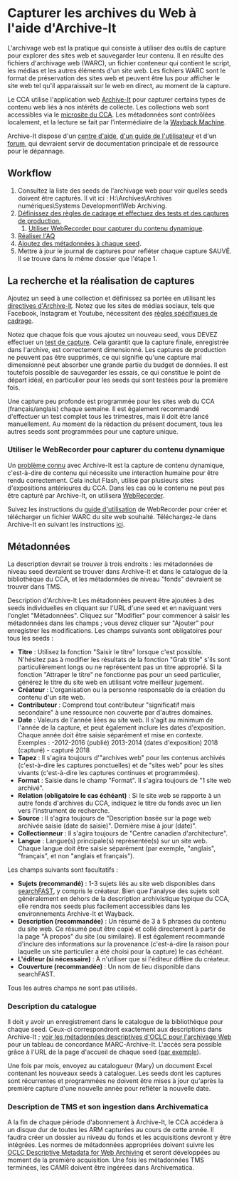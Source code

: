 # Capturer les archives du Web à l'aide d'Archive-It
L'archivage web est la pratique qui consiste à utiliser des outils de capture pour explorer des sites web et sauvegarder leur contenu. Il en résulte des fichiers d'archivage web (WARC), un fichier conteneur qui contient le script, les médias et les autres éléments d'un site web. Les fichiers WARC sont le format de préservation des sites web et peuvent être lus pour afficher le site web tel qu'il apparaissait sur le web en direct, au moment de la capture.


Le CCA utilise l'application web [Archive-It](https://archive-it.org/) pour capturer certains types de contenu web liés à nos intérêts de collecte. Les collections web sont accessibles via le [microsite du CCA](https://archive-it.org/home/Canadian-Centre-for-Architecture). Les métadonnées sont contrôlées localement, et la lecture se fait par l'intermédiaire de la [Wayback Machine](https://archive.org/web/).


Archive-It dispose d'un [centre d'aide](https://support.archive-it.org/hc/en-us), [d'un guide de l'utilisateur](https://support.archive-it.org/hc/en-us/articles/360041250172-Guide-for-new-Archive-It-users) et d'un [forum](https://support.archive-it.org/hc/en-us/community/topics), qui devraient servir de documentation principale et de ressource pour le dépannage.
## Workflow
1. Consultez la liste des seeds de l'archivage web pour voir quelles seeds doivent être capturés. Il vit ici : H:\Archives\Archives numériques\Systems Development\Web Archiving.
2. [Définissez des règles de cadrage et effectuez des tests et des captures de production.](https://github.com/CCA-Public/digital-archives-manual/blob/master/guides/web.md#scoping)
   1. [Utiliser WebRecorder pour capturer du contenu dynamique](https://github.com/CCA-Public/digital-archives-manual/blob/master/guides/web.md#webrecorder).
3. [Réaliser l'AQ](https://support.archive-it.org/hc/en-us/sections/115000624306-Quality-Assurance-QA-)
4. [Ajoutez des métadonnées à chaque seed](https://github.com/CCA-Public/digital-archives-manual/blob/master/guides/web.md#metadata).
5. Mettre à jour le journal de captures pour refléter chaque capture SAUVÉ. Il se trouve dans le même dossier que l'étape 1.
## La recherche et la réalisation de captures
Ajoutez un seed à une collection et définissez sa portée en utilisant les [directives d'Archive-It](https://support.archive-it.org/hc/en-us/sections/201864583-Scoping). Notez que les sites de médias sociaux, tels que Facebook, Instagram et Youtube, nécessitent des [règles spécifiques de cadrage](https://support.archive-it.org/hc/en-us/articles/208001336-Scoping-guidance-for-specific-types-of-sites).


Notez que chaque fois que vous ajoutez un nouveau seed, vous DEVEZ effectuer un [test de capture](https://support.archive-it.org/hc/en-us/articles/208001226-Run-monitor-and-save-a-test-crawl). Cela garantit que la capture finale, enregistrée dans l'archive, est correctement dimensionné. Les captures de production ne peuvent pas être supprimés, ce qui signifie qu'une capture mal dimensionné peut absorber une grande partie du budget de données. Il est toutefois possible de sauvegarder les essais, ce qui constitue le point de départ idéal, en particulier pour les seeds qui sont testées pour la première fois.


Une capture peu profonde est programmée pour les sites web du CCA (français/anglais) chaque semaine. Il est également recommandé d'effectuer un test complet tous les trimestres, mais il doit être lancé manuellement. Au moment de la rédaction du présent document, tous les autres seeds sont programmées pour une capture unique.


### Utiliser le WebRecorder pour capturer du contenu dynamique
Un [problème connu](https://support.archive-it.org/hc/en-us/articles/209637043-Known-Web-Archiving-Challenges#dynamic) avec Archive-It est la capture de contenu dynamique, c'est-à-dire de contenu qui nécessite une interaction humaine pour être rendu correctement. Cela inclut Flash, utilisé par plusieurs sites d'expositions antérieures du CCA. Dans les cas où le contenu ne peut pas être capturé par Archive-It, on utilisera [WebRecorder](https://webrecorder.io/).


Suivez les instructions du [guide d'utilisation](https://guide.webrecorder.io/) de WebRecorder pour créer et télécharger un fichier WARC du site web souhaité. Téléchargez-le dans Archive-It en suivant les instructions [ici](https://support.archive-it.org/hc/en-us/articles/360000651246-Integrate-external-W-ARC-files-into-Archive-It-collections).
## Métadonnées
La description devrait se trouver à trois endroits : les métadonnées de niveau seed devraient se trouver dans Archive-It et dans le catalogue de la bibliothèque du CCA, et les métadonnées de niveau "fonds" devraient se trouver dans TMS.


Description d'Archive-It
Les métadonnées peuvent être ajoutées à des seeds individuelles en cliquant sur l'URL d'une seed et en naviguant vers l'onglet "Métadonnées". Cliquez sur "Modifier" pour commencer à saisir les métadonnées dans les champs ; vous devez cliquer sur "Ajouter" pour enregistrer les modifications. Les champs suivants sont obligatoires pour tous les seeds :


* **Titre** : Utilisez la fonction "Saisir le titre" lorsque c'est possible. N'hésitez pas à modifier les résultats de la fonction "Grab title" s'ils sont particulièrement longs ou ne représentent pas un titre approprié. Si la fonction "Attraper le titre" ne fonctionne pas pour un seed particulier, générez le titre du site web en utilisant votre meilleur jugement.
* **Créateur** : L'organisation ou la personne responsable de la création du contenu d'un site web.
* **Contributeur** : Comprend tout contributeur "significatif mais secondaire" à une ressource non couverte par d'autres domaines.
* **Date** : Valeurs de l'année liées au site web. Il s'agit au minimum de l'année de la capture, et peut également inclure les dates d'exposition. Chaque année doit être saisie séparément et mise en contexte. Exemples : -2012-2016 (publié) 2013-2014 (dates d'exposition) 2018 (capturé) - capturé 2018
* **Tapez** : Il s'agira toujours d'"archives web" pour les contenus archivés (c'est-à-dire les captures ponctuelles) et de "sites web" pour les sites vivants (c'est-à-dire les captures continues et programmées).
* **Format** : Saisie dans le champ "Format". Il s'agira toujours de "1 site web archivé".
* **Relation (obligatoire le cas échéant)** : Si le site web se rapporte à un autre fonds d'archives du CCA, indiquez le titre du fonds avec un lien vers l'instrument de recherche.
* **Source** : Il s'agira toujours de "Description basée sur la page web archivée saisie (date de saisie)". Dernière mise à jour (date)".
* **Collectionneur** : Il s'agira toujours de "Centre canadien d'architecture".
* **Langue** : Langue(s) principale(s) représentée(s) sur un site web. Chaque langue doit être saisie séparément (par exemple, "anglais", "français", et non "anglais et français").


Les champs suivants sont facultatifs :


* **Sujets (recommandé)** : 1-3 sujets liés au site web disponibles dans [searchFAST](http://fast.oclc.org/searchfast/), y compris le créateur. Bien que l'analyse des sujets soit généralement en dehors de la description archivistique typique du CCA, elle rendra nos seeds plus facilement accessibles dans les environnements Archive-It et Wayback.
* **Description (recommandée)** : Un résumé de 3 à 5 phrases du contenu du site web. Ce résumé peut être copié et collé directement à partir de la page "À propos" du site (ou similaire). Il est également recommandé d'inclure des informations sur la provenance (c'est-à-dire la raison pour laquelle un site particulier a été choisi pour la capture) le cas échéant.
* **L'éditeur (si nécessaire)** : À n'utiliser que si l'éditeur diffère du créateur.
* **Couverture (recommandée)** : Un nom de lieu disponible dans searchFAST.


Tous les autres champs ne sont pas utilisés.
### Description du catalogue
Il doit y avoir un enregistrement dans le catalogue de la bibliothèque pour chaque seed. Ceux-ci correspondront exactement aux descriptions dans Archive-It ; [voir les métadonnées descriptives d'OCLC pour l'archivage Web](https://www.oclc.org/content/dam/research/publications/2018/oclcresearch-wam-recommendations.pdf) pour un tableau de concordance MARC-Archive-It. L'accès sera possible grâce à l'URL de la page d'accueil de chaque seed ([par exemple](https://wayback.archive-it.org/10908/*/http://we-aggregate.org/)).


Une fois par mois, envoyez au catalogueur (Mary) un document Excel contenant les nouveaux seeds à cataloguer. Les seeds dont les captures sont récurrentes et programmées ne doivent être mises à jour qu'après la première capture d'une nouvelle année pour refléter la nouvelle date.
### Description de TMS et son ingestion dans Archivematica
A la fin de chaque période d'abonnement à Archive-It, le CCA accédera à un disque dur de toutes les ARM capturées au cours de cette année. Il faudra créer un dossier au niveau du fonds et les acquisitions devront y être intégrées. Les normes de métadonnées appropriées doivent suivre les [OCLC Descriptive Metadata for Web Archiving](https://www.oclc.org/content/dam/research/publications/2018/oclcresearch-wam-recommendations.pdf) et seront développées au moment de la première acquisition. Une fois les métadonnées TMS terminées, les CAMR doivent être ingérées dans Archivematica.
